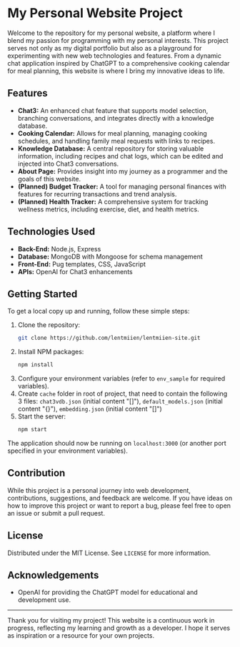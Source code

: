 # My Personal Website Project

Welcome to the repository for my personal website, a platform where I blend my passion for programming with my personal interests. This project serves not only as my digital portfolio but also as a playground for experimenting with new web technologies and features. From a dynamic chat application inspired by ChatGPT to a comprehensive cooking calendar for meal planning, this website is where I bring my innovative ideas to life.

## Features

- **Chat3:** An enhanced chat feature that supports model selection, branching conversations, and integrates directly with a knowledge database.
- **Cooking Calendar:** Allows for meal planning, managing cooking schedules, and handling family meal requests with links to recipes.
- **Knowledge Database:** A central repository for storing valuable information, including recipes and chat logs, which can be edited and injected into Chat3 conversations.
- **About Page:** Provides insight into my journey as a programmer and the goals of this website.
- **(Planned) Budget Tracker:** A tool for managing personal finances with features for recurring transactions and trend analysis.
- **(Planned) Health Tracker:** A comprehensive system for tracking wellness metrics, including exercise, diet, and health metrics.

## Technologies Used

- **Back-End:** Node.js, Express
- **Database:** MongoDB with Mongoose for schema management
- **Front-End:** Pug templates, CSS, JavaScript
- **APIs:** OpenAI for Chat3 enhancements

## Getting Started

To get a local copy up and running, follow these simple steps:

1. Clone the repository:
    ```sh
    git clone https://github.com/lentmiien/lentmiien-site.git
    ```
2. Install NPM packages:
    ```sh
    npm install
    ```
3. Configure your environment variables (refer to `env_sample` for required variables).
4. Create `cache` folder in root of project, that need to contain the following 3 files: `chat3vdb.json` (initial content "[]"), `default_models.json` (initial content "{}"), `embedding.json` (initial content "[]")
5. Start the server:
    ```sh
    npm start
    ```

The application should now be running on `localhost:3000` (or another port specified in your environment variables).

## Contribution

While this project is a personal journey into web development, contributions, suggestions, and feedback are welcome. If you have ideas on how to improve this project or want to report a bug, please feel free to open an issue or submit a pull request.

## License

Distributed under the MIT License. See `LICENSE` for more information.

## Acknowledgements

- OpenAI for providing the ChatGPT model for educational and development use.

---

Thank you for visiting my project! This website is a continuous work in progress, reflecting my learning and growth as a developer. I hope it serves as inspiration or a resource for your own projects.